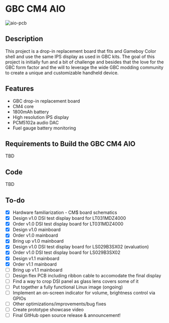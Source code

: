 # GBC CM4 AIO

![aio-pcb](https://github.com/will-tm/gbc-cm4-aio/assets/1313292/d78b77a7-ad92-41a5-a3d7-4e3578ecf0ef)

## Description
 
This project is a drop-in replacement board that fits and Gameboy Color shell and use the same IPS display as used in GBC kits. The goal of this project is initially fun and a bit of challenge and besides that the love for the GBC form factor and the will to leverage the wide GBC modding community to create a unique and customizable handheld device.

## Features

- GBC drop-in replacement board
- CM4 core
- 1800mAh battery
- High resolution IPS display
- PCM5102a audio DAC
- Fuel gauge battery monitoring

## Requirements to Build the GBC CM4 AIO

TBD

## Code 

TBD

## To-do

- [x] Hardware familiarization - CM$ board schematics
- [x] Design v1.0 DSI test display board for LT031MDZ4000
- [x] Order v1.0 DSI test display board for LT031MDZ4000
- [x] Design v1.0 mainboard
- [x] Order v1.0 mainboard
- [x] Bring up v1.0 mainboard
- [x] Design v1.0 DSI test display board for LS029B3SX02 (evaluation)
- [x] Order v1.0 DSI test display board for LS029B3SX02
- [x] Design v1.1 mainboard
- [x] Order v1.1 mainboard
- [ ] Bring up v1.1 mainboard
- [ ] Design flex PCB including ribbon cable to accomodate the final display
- [ ] Find a way to crop DSI panel as glass lens covers some of it
- [ ] Put together a fully functional Linux image (ongoing)
- [ ] Implement an on-screen indicator for volume, brightness control via GPIOs
- [ ] Other optimizations/improvements/bug fixes
- [ ] Create prototype showcase video
- [ ] Final GitHub open source release & announcement!
